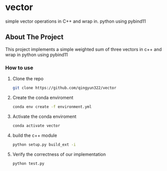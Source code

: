 # vector
simple vector operations in C++ and wrap in. python using pybind11

<!-- ABOUT THE PROJECT -->
## About The Project
This project implements a simple weighted sum of three vectors in c++ and wrap in python using pybind11

### How to use
1. Clone the repo
   ```sh
   git clone https://github.com/qingyun322/vector
   ```
2. Create the conda enviroment
   ```sh
   conda env create -f environment.yml
   ```
3. Activate the conda enviroment
   ```sh
   conda activate vector
   ```
4. build the c++ module
   ```sh
   python setup.py build_ext -i
   ```
5. Verify the correctness of our implementation
   ```sh
   python test.py
   ```
